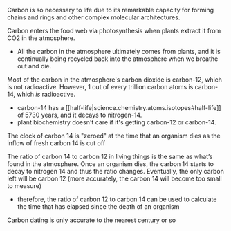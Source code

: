 
Carbon is so necessary to life due to its remarkable capacity for forming chains and rings and other complex molecular architectures.

Carbon enters the food web via photosynthesis when plants extract it from CO2 in the atmosphere. 
- All the carbon in the atmosphere ultimately comes from plants, and it is continually being recycled back into the atmosphere when we breathe out and die.

Most of the carbon in the atmosphere's carbon dioxide is carbon-12, which is not radioactive. However, 1 out of every trillion carbon atoms is carbon-14, which *is* radioactive.
- carbon-14 has a [[half-life|science.chemistry.atoms.isotopes#half-life]] of 5730 years, and it decays to nitrogen-14.
- plant biochemistry doesn't care if it's getting carbon-12 or carbon-14.

The clock of carbon 14 is "zeroed" at the time that an organism dies as the inflow of fresh carbon 14 is cut off

The ratio of carbon 14 to carbon 12 in living things is the same as what’s found in the atmosphere. Once an organism dies, the carbon 14 starts to decay to nitrogen 14 and thus the ratio changes. Eventually, the only carbon left will be carbon 12 (more accurately, the carbon 14 will become too small to measure)
- therefore, the ratio of carbon 12 to carbon 14 can be used to calculate the time that has elapsed since the death of an organism

Carbon dating is only accurate to the nearest century or so